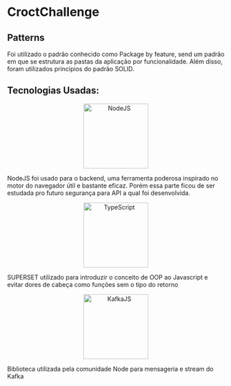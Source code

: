 # CroctChallenge

## Patterns

Foi utilizado o padrão conhecido como Package by feature, send um padrão em que se estrutura as pastas da aplicação por funcionalidade. Além disso, foram utilizados principios do padrão SOLID.

## Tecnologias Usadas:

<p align="center">
  <img src="https://pplware.sapo.pt/wp-content/uploads/2016/05/nodejs_04.jpg" width="150" title="NodeJS" align="center">
  <p>NodeJS foi usado para o backend, uma ferramenta poderosa inspirado no motor do navegador útil e bastante eficaz. Porém essa parte ficou de ser estudada pro futuro segurança para API a qual foi desenvolvida.</p>
 </p>

 <p align="center">
  <img src="https://blog-geek-midia.s3.amazonaws.com/wp-content/uploads/2021/05/14102116/o-que-e-typescript-1024x536.jpeg" width="150" alt="TypeScript" align="center">
  <p>SUPERSET utilizado para introduzir o conceito de OOP ao Javascript e evitar dores de cabeça como funções sem o tipo do retorno</p>
</p>

 <p align="center">
  <img src="https://raw.githubusercontent.com/tulios/kafkajs/master/logoV2.png" width="150" alt="KafkaJS" align="center">
  <p>Biblioteca utilizada pela comunidade Node para mensageria e stream do Kafka</p>
</p>
